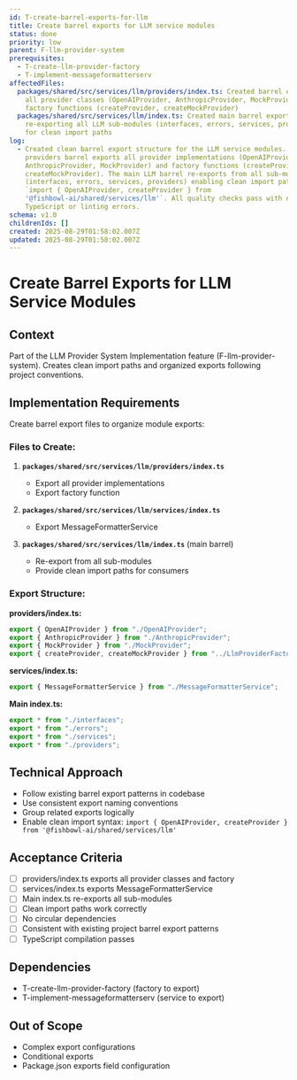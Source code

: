 ```yaml
---
id: T-create-barrel-exports-for-llm
title: Create barrel exports for LLM service modules
status: done
priority: low
parent: F-llm-provider-system
prerequisites:
  - T-create-llm-provider-factory
  - T-implement-messageformatterserv
affectedFiles:
  packages/shared/src/services/llm/providers/index.ts: Created barrel export for
    all provider classes (OpenAIProvider, AnthropicProvider, MockProvider) and
    factory functions (createProvider, createMockProvider)
  packages/shared/src/services/llm/index.ts: Created main barrel export
    re-exporting all LLM sub-modules (interfaces, errors, services, providers)
    for clean import paths
log:
  - Created clean barrel export structure for the LLM service modules. The
    providers barrel exports all provider implementations (OpenAIProvider,
    AnthropicProvider, MockProvider) and factory functions (createProvider,
    createMockProvider). The main LLM barrel re-exports from all sub-modules
    (interfaces, errors, services, providers) enabling clean import paths like
    `import { OpenAIProvider, createProvider } from
    '@fishbowl-ai/shared/services/llm'`. All quality checks pass with no
    TypeScript or linting errors.
schema: v1.0
childrenIds: []
created: 2025-08-29T01:58:02.007Z
updated: 2025-08-29T01:58:02.007Z
---
```


# Create Barrel Exports for LLM Service Modules

## Context

Part of the LLM Provider System Implementation feature (F-llm-provider-system). Creates clean import paths and organized exports following project conventions.

## Implementation Requirements

Create barrel export files to organize module exports:

### Files to Create:

1. **`packages/shared/src/services/llm/providers/index.ts`**
   - Export all provider implementations
   - Export factory function

2. **`packages/shared/src/services/llm/services/index.ts`**
   - Export MessageFormatterService

3. **`packages/shared/src/services/llm/index.ts`** (main barrel)
   - Re-export from all sub-modules
   - Provide clean import paths for consumers

### Export Structure:

**providers/index.ts:**

```typescript
export { OpenAIProvider } from "./OpenAIProvider";
export { AnthropicProvider } from "./AnthropicProvider";
export { MockProvider } from "./MockProvider";
export { createProvider, createMockProvider } from "../LlmProviderFactory";
```

**services/index.ts:**

```typescript
export { MessageFormatterService } from "./MessageFormatterService";
```

**Main index.ts:**

```typescript
export * from "./interfaces";
export * from "./errors";
export * from "./services";
export * from "./providers";
```

## Technical Approach

- Follow existing barrel export patterns in codebase
- Use consistent export naming conventions
- Group related exports logically
- Enable clean import syntax: `import { OpenAIProvider, createProvider } from '@fishbowl-ai/shared/services/llm'`

## Acceptance Criteria

- [ ] providers/index.ts exports all provider classes and factory
- [ ] services/index.ts exports MessageFormatterService
- [ ] Main index.ts re-exports all sub-modules
- [ ] Clean import paths work correctly
- [ ] No circular dependencies
- [ ] Consistent with existing project barrel export patterns
- [ ] TypeScript compilation passes

## Dependencies

- T-create-llm-provider-factory (factory to export)
- T-implement-messageformatterserv (service to export)

## Out of Scope

- Complex export configurations
- Conditional exports
- Package.json exports field configuration
